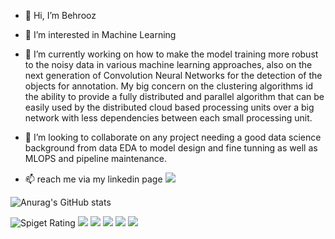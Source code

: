 - 👋 Hi, I’m Behrooz
- 👀 I’m interested in Machine Learning
- 🌱 I’m currently working on how to make the model training more robust to the noisy data in various machine learning approaches, also on the next generation of Convolution Neural Networks for the detection of the objects for annotation. My big concern on the clustering algorithms id the ability to provide a fully distributed and parallel algorithm that can be easily used by the distributed cloud based processing units over a big network with less dependencies between each small processing unit.    

- 💞️ I’m looking to collaborate on any project needing a good data science background from data EDA to model design and fine tunning as well as MLOPS and pipeline maintenance.

- 📫 reach me via my linkedin page
[![](https://img.shields.io/badge/Linkedin-Behrooz-blue)](https://www.linkedin.com/in/behrooz-hosseini/)
<!---
Behrooz-H/Behrooz-H is a ✨ special ✨ repository because its `README.md` (this file) appears on your GitHub profile.
You can click the Preview link to take a look at your changes.
--->

![Anurag's GitHub stats](https://github-readme-stats.vercel.app/api?username=Behrooz-H&count_private=true)

![Spiget Rating](https://img.shields.io/spiget/rating/8?style=flat-square)
![](https://camo.githubusercontent.com/9ce6d73e6c17b1c96cc97a321ba7782c1336393a622e25cd56589696140c176c/68747470733a2f2f696d672e736869656c64732e696f2f62616467652f2d507974686f6e2d79656c6c6f773f6c6f676f3d507974686f6e)  ![](https://camo.githubusercontent.com/4f0eb2769a50b4a3a0a5323b664c79983382489e1722cb0f56c7212c7dbae8c9/68747470733a2f2f696d672e736869656c64732e696f2f62616467652f2d6a6176612d4533344138363f6c6f676f3d6a617661) ![](https://img.shields.io/badge/Machine-Learning-green) ![](https://img.shields.io/badge/ML-OPS-green) ![](https://img.shields.io/badge/Pattern%20-Recognition-green)
